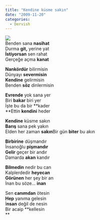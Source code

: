 ```yaml
---
title: "Kendine küsme sakın"
date: "2009-11-20"
categories: 
  - Dervish
---
```


![](../uploads/image/kusme(1).jpg)  
Benden sana **nasihat**  
Durma **git,** yerine yat  
**İstiyorsan** sen rahat  
Gerçeğe açma **kanat**

**Nankördür** bilirmisin  
Dünyayı **severmisin  
Kendine** gelirmisin  
Benden **söz** dinlermisin

**Evrende** yok sana yer  
Biri **bakar** biri yer  
İşte bu da bir **kader  
**Ettin **kendini** heder

**Kendine** küsme sakın  
**Barış** sana pek yakın  
Elden her zaman **sakın**Bir gün **biter** bu akın

**Birbirine** düşmandır  
İnsanoğlu **pişmandır  
Gelir** geçer bir andır  
Damarda **akan** kandır

**Bilmedin** nedir bu can  
Kalplerdedir **heyecan  
Görünen** her şey bir an  
İnan bu söze… **inan**

Sen **canımdan** ötesin  
**Hep** yanıma gelesin  
İ**nsan** değil de nesin  
Bir acaip **kellesin  
**
